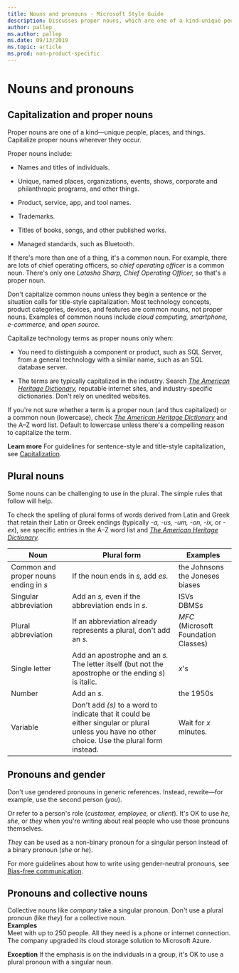```yaml
---
title: Nouns and pronouns - Microsoft Style Guide
description: Discusses proper nouns, which are one of a kind—unique people, places, and things. Capitalize proper nouns wherever they occur.
author: pallep
ms.author: pallep
ms.date: 09/13/2019
ms.topic: article
ms.prod: non-product-specific
---
```


# Nouns and pronouns

## Capitalization and proper nouns

Proper nouns are one of a kind—unique people, places, and things. Capitalize proper nouns wherever they occur. 

Proper nouns include:

  - Names and titles of individuals.  
  
  - Unique, named places, organizations, events, shows, corporate and philanthropic programs, and other things.  
  
  - Product, service, app, and tool names.  
  
  - Trademarks.  
  
  - Titles of books, songs, and other published works.  
  
  - Managed standards, such as Bluetooth.

If there's more than one of a thing, it's a common noun. For example, there are lots of chief operating officers, so *chief operating officer* is a common noun. There's only one *Latasha Sharp, Chief Operating Officer,* so that's a proper noun. 

Don't
capitalize common nouns unless they begin a sentence or the situation
calls for title-style capitalization. Most technology
concepts, product categories, devices, and features are common
nouns, not proper nouns. Examples of common nouns include *cloud computing, smartphone, e-commerce,* and *open source.*

Capitalize technology terms as proper nouns only when:

  - You
    need to distinguish a component or product, such as SQL Server,
    from a general technology with a similar name, such as an SQL
    database server.  
    
  - The terms are typically capitalized in the industry. Search *[The American Heritage Dictionary](https://ahdictionary.com/),* reputable internet sites, and industry-specific dictionaries. Don't rely on unedited websites. 

If you're not sure whether a term is a proper noun (and thus capitalized) or a common noun (lowercase), check *[The American Heritage Dictionary](https://ahdictionary.com/)* and the A–Z word list. Default to lowercase unless there's a compelling reason to capitalize the term.

**Learn more** For guidelines for sentence-style and title-style capitalization, see [Capitalization](~/capitalization.md).

## Plural nouns

Some nouns can be challenging to use in the plural. The simple rules that follow will help. 

To
check the spelling of plural forms of words derived from Latin and
Greek that retain their Latin or Greek endings (typically *-a, -us, -um, -on, -ix,* or -*ex*), see specific entries in the A–Z word list and *[The American Heritage Dictionary](https://ahdictionary.com/).*


|               **Noun**                |                                                                **Plural form**                                                                 |               **Examples**                |
|---------------------------------------|------------------------------------------------------------------------------------------------------------------------------------------------|-------------------------------------------|
| Common and proper nouns ending in *s* |                                                       If the noun ends in *s,* add *es.*                                                       | the Johnsons<br />the Joneses<br />biases |
|         Singular abbreviation         |                                               Add an *s,* even if the abbreviation ends in *s.*                                                |              ISVs<br />DBMSs              |
|          Plural abbreviation          |                                       If an abbreviation already represents a plural, don't add an *s.*                                        |   *MFC* (Microsoft Foundation Classes)    |
|             Single letter             |                   Add an apostrophe and an *s.*<br />The letter itself (but not the apostrophe or the ending *s*) is italic.                   |                   *x*'s                   |
|                Number                 |                                                                  Add an *s.*                                                                   |                 the 1950s                 |
|               Variable                | Don't add *(s)* to a word to indicate that it could be either singular or plural unless you have no other choice. Use the plural form instead. |           Wait for *x* minutes.           |

## Pronouns and gender

Don't use gendered pronouns in generic references. Instead, rewrite—for example, use the second person (*you*). 

Or refer to a person's role (*customer, employee,* or *client*). It's OK to use *he*, *she*, or *they* when 
you're writing about real people who use those pronouns themselves.  

*They* can be used as a non-binary pronoun for a singular person instead of a binary pronoun (*she* or *he*). 


For more guidelines about how to write using gender-neutral pronouns, see [Bias-free communication](~/bias-free-communication.md).

## Pronouns and collective nouns

Collective nouns like *company* take a singular pronoun. Don't use a plural pronoun (like *they*) for a collective noun.<br />
**Examples**<br />Meet with up to 250 people. All they need is a phone or internet connection.<br />The company upgraded its cloud storage solution to Microsoft Azure.

**Exception** If the emphasis is on the individuals in a group, it's OK to use a plural pronoun with a singular noun.
